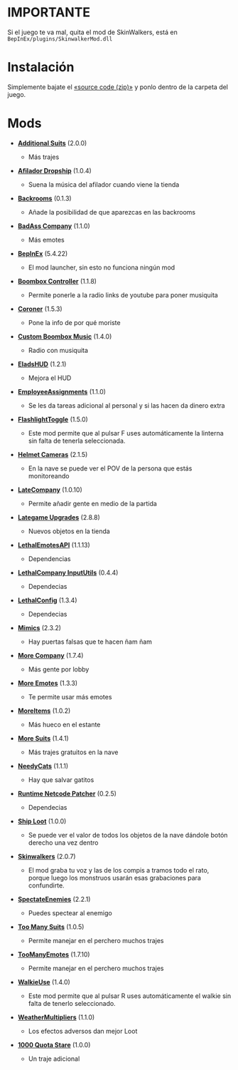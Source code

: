 
# IMPORTANTE
Si el juego te va mal, quita el mod de SkinWalkers, está en `BepInEx/plugins/SkinwalkerMod.dll`

# Instalación
Simplemente bajate el [«source code (zip)»](https://github.com/ProphetLemon/lethal-company-mods/releases/latest) y ponlo dentro de la carpeta del juego.

# Mods

- [**Additional Suits**](https://thunderstore.io/c/lethal-company/p/AlexCodesGames/AdditionalSuits/) (2.0.0)
  - Más trajes

- [**Afilador Dropship**](https://thunderstore.io/c/lethal-company/p/SamiLuma/Afilador_Dropship/) (1.0.4)
  - Suena la música del afilador cuando viene la tienda

- [**Backrooms**](https://thunderstore.io/c/lethal-company/p/Backrooms/Backrooms/) (0.1.3)
  - Añade la posibilidad de que aparezcas en las backrooms

- [**BadAss Company**](https://thunderstore.io/c/lethal-company/p/Gemumoddo/BadAssCompany/) (1.1.0)
  - Más emotes

- [**BepInEx**](https://github.com/BepInEx/BepInEx/releases/latest) (5.4.22)
  - El mod launcher, sin esto no funciona ningún mod

- [**Boombox Controller**](https://thunderstore.io/c/lethal-company/p/KoderTeh/Boombox_Controller/) (1.1.8)
  - Permite ponerle a la radio links de youtube para poner musiquita

- [**Coroner**](https://thunderstore.io/c/lethal-company/p/EliteMasterEric/Coroner/) (1.5.3)
  - Pone la info de por qué moriste

- [**Custom Boombox Music**](https://thunderstore.io/c/lethal-company/p/Steven/Custom_Boombox_Music/) (1.4.0)
  - Radio con musiquita

- [**EladsHUD**](https://thunderstore.io/c/lethal-company/p/EladNLG/EladsHUD/) (1.2.1)
  - Mejora el HUD

- [**EmployeeAssignments**](https://thunderstore.io/c/lethal-company/p/amnsoft/EmployeeAssignments/) (1.1.0)
  - Se les da tareas adicional al personal y si las hacen da dinero extra

- [**FlashlightToggle**](https://thunderstore.io/c/lethal-company/p/Renegades/FlashlightToggle/) (1.5.0)
  - Este mod permite que al pulsar F uses automáticamente la linterna sin falta de tenerla seleccionada.

- [**Helmet Cameras**](https://thunderstore.io/c/lethal-company/p/RickArg/Helmet_Cameras/) (2.1.5)
  - En la nave se puede ver el POV de la persona que estás monitoreando

- [**LateCompany**](https://thunderstore.io/c/lethal-company/p/anormaltwig/LateCompany/) (1.0.10)
  - Permite añadir gente en medio de la partida

- [**Lategame Upgrades**](https://thunderstore.io/c/lethal-company/p/malco/Lategame_Upgrades/) (2.8.8)
  - Nuevos objetos en la tienda

- [**LethalEmotesAPI**](https://thunderstore.io/c/lethal-company/p/Gemumoddo/LethalEmotesAPI/) (1.1.13)
  - Dependencias

- [**LethalCompany InputUtils**](https://thunderstore.io/c/lethal-company/p/Rune580/LethalCompany_InputUtils/) (0.4.4)
  - Dependecias
  
- [**LethalConfig**](https://thunderstore.io/c/lethal-company/p/AinaVT/LethalConfig/) (1.3.4)
  - Dependecias

- [**Mimics**](https://thunderstore.io/c/lethal-company/p/x753/Mimics/) (2.3.2)
  - Hay puertas falsas que te hacen ñam ñam

- [**More Company**](https://thunderstore.io/c/lethal-company/p/notnotnotswipez/MoreCompany/) (1.7.4)
  - Más gente por lobby

- [**More Emotes**](https://thunderstore.io/c/lethal-company/p/Sligili/More_Emotes/) (1.3.3)
  - Te permite usar más emotes

- [**MoreItems**](https://thunderstore.io/c/lethal-company/p/Drakorle/MoreItems/) (1.0.2)
  - Más hueco en el estante

- [**More Suits**](https://thunderstore.io/c/lethal-company/p/x753/More_Suits/) (1.4.1)
  - Más trajes gratuitos en la nave

- [**NeedyCats**](https://thunderstore.io/c/lethal-company/p/Jordo/NeedyCats/) (1.1.1)
  - Hay que salvar gatitos

- [**Runtime Netcode Patcher**](https://thunderstore.io/c/lethal-company/p/Ozone/Runtime_Netcode_Patcher/) (0.2.5)
  - Dependecias

- [**Ship Loot**](https://thunderstore.io/c/lethal-company/p/tinyhoot/ShipLoot/) (1.0.0)
  - Se puede ver el valor de todos los objetos de la nave dándole botón derecho una vez dentro

- [**Skinwalkers**](https://thunderstore.io/c/lethal-company/p/RugbugRedfern/Skinwalkers/) (2.0.7)
  - El mod graba tu voz y las de los compis a tramos todo el rato, porque luego los monstruos usarán esas grabaciones para confundirte.

- [**SpectateEnemies**](https://thunderstore.io/c/lethal-company/p/AllToasters/SpectateEnemies/) (2.2.1)
  - Puedes spectear al enemigo

- [**Too Many Suits**](https://thunderstore.io/c/lethal-company/p/Verity/TooManySuits/) (1.0.5)
  - Permite manejar en el perchero muchos trajes

- [**TooManyEmotes**](https://thunderstore.io/c/lethal-company/p/FlipMods/TooManyEmotes/) (1.7.10)
  - Permite manejar en el perchero muchos trajes

- [**WalkieUse**](https://thunderstore.io/c/lethal-company/p/Renegades/WalkieUse/) (1.4.0)
  - Este mod permite que al pulsar R uses automáticamente el walkie sin falta de tenerlo seleccionado.

- [**WeatherMultipliers**](https://thunderstore.io/c/lethal-company/p/Blorb/WeatherMultipliers/) (1.1.0)
  - Los efectos adversos dan mejor Loot
  
- [**1000 Quota Stare**](https://thunderstore.io/c/lethal-company/p/ManiaBania/1000_Quota_Stare/) (1.0.0)
  - Un traje adicional
